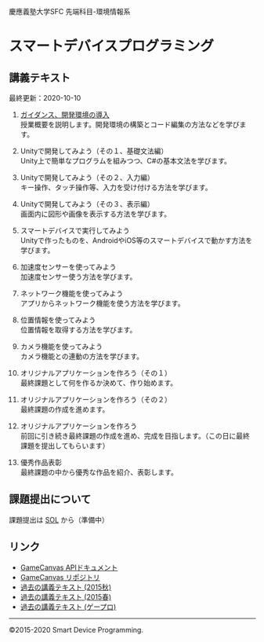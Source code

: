 慶應義塾大学SFC 先端科目-環境情報系
# スマートデバイスプログラミング

## 講義テキスト
最終更新：2020-10-10

1. [ガイダンス、開発環境の導入](k01.md)  
授業概要を説明します。開発環境の構築とコード編集の方法などを学びます。

1. Unityで開発してみよう（その１、基礎文法編）  
Unity上で簡単なプログラムを組みつつ、C#の基本文法を学びます。

1. Unityで開発してみよう（その２、入力編）  
キー操作、タッチ操作等、入力を受け付ける方法を学びます。

1. Unityで開発してみよう（その３、表示編）  
画面内に図形や画像を表示する方法を学びます。

1. スマートデバイスで実行してみよう  
Unityで作ったものを、AndroidやiOS等のスマートデバイスで動かす方法を学びます。

1. 加速度センサーを使ってみよう  
加速度センサー使う方法を学びます。

1. ネットワーク機能を使ってみよう  
アプリからネットワーク機能を使う方法を学びます。

1. 位置情報を使ってみよう  
位置情報を取得する方法を学びます。

1. カメラ機能を使ってみよう  
カメラ機能との連動の方法を学びます。

1. オリジナルアプリケーションを作ろう（その１）  
最終課題として何を作るか決めて、作り始めます。

1. オリジナルアプリケーションを作ろう（その２）  
最終課題の作成を進めます。

1. オリジナルアプリケーションを作ろう  
前回に引き続き最終課題の作成を進め、完成を目指します。（この日に最終課題を提出してもらいます）

1. 優秀作品表彰  
最終課題の中から優秀な作品を紹介、表彰します。


## 課題提出について

課題提出は [SOL](https://sol.sfc.keio.ac.jp/courses/1224) から（準備中）


## リンク
- [GameCanvas APIドキュメント](https://sfc-sdp.github.io/GameCanvas-Unity/)
- [GameCanvas リポジトリ](https://github.com/sfc-sdp/GameCanvas-Unity)
- [過去の講義テキスト (2015秋)](http://web.sfc.keio.ac.jp/~wadari/sdp/)
- [過去の講義テキスト (2015春)](http://web.sfc.keio.ac.jp/~wadari/sdp/sdp_old)
- [過去の講義テキスト (ゲープロ)](http://web.sfc.keio.ac.jp/~wadari/game/)

---
©2015-2020 Smart Device Programming.
